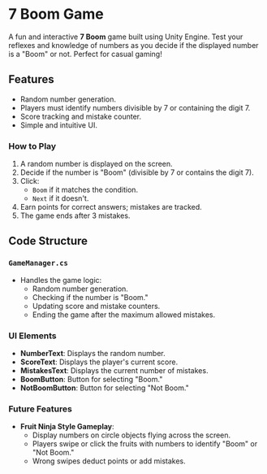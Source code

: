# 7 Boom Game

A fun and interactive **7 Boom** game built using Unity Engine. Test your reflexes and knowledge of numbers as you decide if the displayed number is a "Boom" or not. Perfect for casual gaming!

## Features
- Random number generation.
- Players must identify numbers divisible by 7 or containing the digit 7.
- Score tracking and mistake counter.
- Simple and intuitive UI.

### How to Play
1. A random number is displayed on the screen.
2. Decide if the number is "Boom" (divisible by 7 or contains the digit 7).
3. Click:
   - `Boom` if it matches the condition.
   - `Next` if it doesn't.
4. Earn points for correct answers; mistakes are tracked.
5. The game ends after 3 mistakes.

## Code Structure

### `GameManager.cs`
- Handles the game logic:
  - Random number generation.
  - Checking if the number is "Boom."
  - Updating score and mistake counters.
  - Ending the game after the maximum allowed mistakes.

### UI Elements
- **NumberText**: Displays the random number.
- **ScoreText**: Displays the player's current score.
- **MistakesText**: Displays the current number of mistakes.
- **BoomButton**: Button for selecting "Boom."
- **NotBoomButton**: Button for selecting "Not Boom."

### Future Features
- **Fruit Ninja Style Gameplay**:
  - Display numbers on circle objects flying across the screen.
  - Players swipe or click the fruits with numbers to identify "Boom" or "Not Boom."
  - Wrong swipes deduct points or add mistakes.
